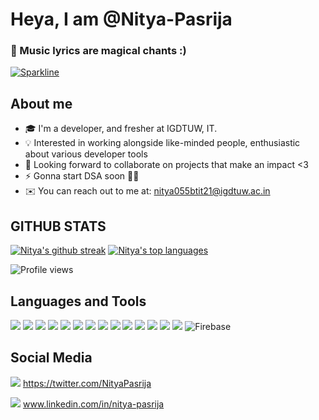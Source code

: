 # **Heya, I am @Nitya-Pasrija**
### 💬 Music lyrics are magical chants :)

[![Sparkline](https://stars.medv.io/Naereen/badges.svg)](https://stars.medv.io/Nitya-Pasrija/badges)

## About me
- 🎓 I'm a developer, and fresher at IGDTUW, IT.
- 💡 Interested in working alongside like-minded people, enthusiastic about various developer tools 
- 💞️ Looking forward to collaborate on projects that make an impact <3
- ⚡ Gonna start DSA soon 👀👀 
- ✉️ You can reach out to me at: nitya055btit21@igdtuw.ac.in

## GITHUB STATS
[![Nitya's github streak](https://github-readme-streak-stats.herokuapp.com/?user=Nitya-Pasrija&theme=highcontrast)](https://github.com/DenverCoder1/github-readme-streak-stats)
[![Nitya's top languages](https://github-readme-stats.vercel.app/api/top-langs/?username=Nitya-Pasrija&theme=chartreuse-dark)](https://github.com/anuraghazra/github-readme-stats)

![Profile views](https://gpvc.arturio.dev/Nitya-Pasrija)

## Languages and Tools
<img src="https://img.shields.io/badge/python%20-%2314354C.svg?&style=for-the-badge&logo=python&logoColor=white"/> <img src="https://img.shields.io/badge/dart-%230175C2.svg?&style=for-the-badge&logo=dart&logoColor=white"/> <img src="https://img.shields.io/badge/node.js%20-%2343853D.svg?&style=for-the-badge&logo=node.js&logoColor=white"/> <img src="https://img.shields.io/badge/html5%20-%23E34F26.svg?&style=for-the-badge&logo=html5&logoColor=white"/> <img src="https://img.shields.io/badge/css3%20-%231572B6.svg?&style=for-the-badge&logo=css3&logoColor=white"/> <img src="https://img.shields.io/badge/c%20-%2300599C.svg?&style=for-the-badge&logo=c&logoColor=white"/> <img src="https://img.shields.io/badge/c++%20-%2300599C.svg?&style=for-the-badge&logo=c%2B%2B&ogoColor=white"/> <img src="https://img.shields.io/badge/javascript%20-%23323330.svg?&style=for-the-badge&logo=javascript&logoColor=%23F7DF1E"/>
<img src="https://img.shields.io/badge/mysql-%2300f.svg?&style=for-the-badge&logo=mysql&logoColor=white"/>
<img src="https://img.shields.io/badge/react%20-%2320232a.svg?&style=for-the-badge&logo=react&logoColor=%2361DAFB"/>
<img src="https://img.shields.io/badge/Flutter%20-%2302569B.svg?&style=for-the-badge&logo=Flutter&logoColor=white" />
<img src="https://img.shields.io/badge/github%20-%23121011.svg?&style=for-the-badge&logo=github&logoColor=white"/>
<img src="https://img.shields.io/badge/numpy%20-%23013243.svg?&style=for-the-badge&logo=numpy&logoColor=white" />
<img src="https://img.shields.io/badge/pandas%20-%23150458.svg?&style=for-the-badge&logo=pandas&logoColor=white" />
![Firebase](https://img.shields.io/badge/firebase-%23039BE5.svg?style=for-the-badge&logo=firebase)

## Social Media
<img src="https://img.shields.io/badge/Nitya%20-%231DA1F2.svg?&style=for-the-badge&logo=Twitter&logoColor=white"/> https://twitter.com/NityaPasrija



<img src="https://img.shields.io/badge/linkedin%20-%230077B5.svg?&style=for-the-badge&logo=linkedin&logoColor=white"/> www.linkedin.com/in/nitya-pasrija
